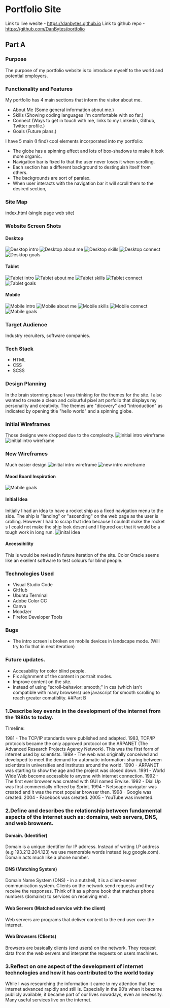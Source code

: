 # Portfolio Site
Link to live wesite - https://danbytes.github.io
Link to github repo - https://github.com/DanBytes/portfolio


## Part A

### Purpose
The purpose of my portfolio website is to introduce myself to the world and potential employers.

### Functionality and Features
My portfolio has 4 main sections that inform the visitor about me.
- About Me (Some general information about me.)
- Skills (Showing coding languages I'm comfortable with so far.)
- Connect (Ways to get in touch with me, links to my Linkedin, Github, Twitter profile.)
- Goals (Future plans,)


I have 5 main (I find) cool elements incorporated into my portfolio:
- The globe has a spinning effect and lots of box-shadows to make it look more organic.
- Navigation bar is fixed fo that the user never loses it when scrolling.
- Each section has a different background to destinguish itself from others.
- The backgrounds are sort of paralax.
- When user interacts with the navigation bar it will scroll them to the desired section,

### Site Map
index.html (single page web site)

### Website Screen Shots

#### Desktop

![Desktop intro](docs/1-desktop-intro.png)
![Desktop about me](docs/2-desktop-about-me.png)
![Desktop skills](docs/3-desktop-skills.png)
![Desktop connect](docs/4-desktop-connect.png)
![Desktop goals](docs/5-desktop-goals.png)

#### Tablet

![Tablet intro](docs/1-tablet-intro.png)
![Tablet about me](docs/2-tablet-about-me.png)
![Tablet skills](docs/3-tablet-skills.png)
![Tablet connect](docs/4-tablet-connect.png)
![Tablet goals](docs/5-tablet-goals.png)

#### Mobile

![Mobile intro](docs/1-mobile-intro.png)
![Mobile about me](docs/2-mobile-about-me.png)
![Mobile skills](docs/3-mobile-skills.png)
![Mobile connect](docs/4-mobile-connect.png)
![Mobile goals](docs/5-mobile-goals.png)

### Target Audience
Industry recruiters, software companies.

### Tech Stack
- HTML
- CSS
- SCSS

### Design Planning
In the brain storming phase I was thinking for the themes for the site. I also wanted to create a
clean and colourful pixel art porfolio that displays my personality and creativity.
The themes are "dicovery"  and "introduction" as indicated by opening title "hello world"  and a spinning globe.
### Initial Wireframes
Those designs were dropped due to the complexity.
![initial intro wireframe](docs/initial-intro.png)
![initial intro wireframe](docs/initial-about-me.png)



### New Wireframes
Much easier design
![initial intro wireframe](docs/new-intro.png)
![new intro wireframe](docs/new-about-me.png)


#### Mood Board Inspiration
![Mobile goals](docs/moodboard.png)
#### Initial Idea
Initially I had an idea to have a rocket ship as a fixed navigation menu to the side. The ship is "landing" or "ascending" on the web page as the 
user is crolling. However I had to scrap that idea because I coulndt make the rocket s 
I could not make the ship look desent and I figured out that it would be a tough work in long run.
![inital idea](docs/first-idea.png)

#### Accessibility
This is would be revised in future iteration of the site. Color Oracle seems like an exellent software to test colours for blind people.

### Technologies Used
- Visual Studio Code
- GitHub
- Ubuntu Terminal
- Adobe Color CC
- Canva
- Moodzer
- Firefox Developer Tools

### Bugs
- The intro screen is broken on mobile devices in landscape mode. (Will try to fix that in next iteration)

### Future updates.
- Accesability for color blind people.
- Fix alighnment of the content in portrait modes.
- Improve content on the site.
- Instead of using "scroll-behavior: smooth;" in css (which isn't compatible with many browsers) use javascript for 
    smooth scrolling to reach greater comatiblity.
##Part B
### 1.Describe key events in the development of the internet from the 1980s to today.
TImeline:

1981 - The TCP/IP standards were published and adapted.
1983, TCP/IP protocols became the only approved protocol on the ARPANET (The Advanced Research Projects Agency Network). This was the first form of internet used by scientists.
1989 - The web was originally conceived and developed to meet the demand for automatic information-sharing between scientists in universities and institutes around the world.
1990 - ARPANET was starting to show the age and the project was closed down.
1991 -  World Wide Web become accessible to anyone with internet connection.
1992 - The first ever browser was created with GUI named Erwise.
1992 - Dial Up was first commercially offered by Sprint.
1994 - Netscape navigator was created and it was the most popular browser then.
1998 - Google was created.
2004 - Facebook was created.
2005 - YouTube was invented.
 

### 2.Define and describes the relationship between fundamental aspects of the internet such as: domains, web servers, DNS, and web browsers.

#### Domain. (Identifier)
Domain is a unique identifier for IP address. Instead of writing I.P address (e.g 193.212.204.123) we use memorable words instead (e.g google.com). Domain acts much like a phone number.

#### DNS (Matching System)
Domain Name System (DNS) - in a nutshell, it is a client-server communication system. Clients on the network send requests and they receive the responses. Think of it as a phone book that matches phone numbers (domains) to services on receiving end .

#### Web Servers (Matched service with the client)
Web servers are programs that deliver content to the end user over the internet.

#### Web Browsers (Clients)
Browsers are basically clients (end users) on the network. They request data from the web servers and interpret the requests on users machines.  

### 3.Reflect on one aspect of the development of internet technologies and how it has contributed to the world today

While I was researching the information it came to my attention that the internet advanced rapidly and still is. Especially in the 90’s when it became publicly available, it became part of our lives nowadays, even an necessity. Many useful services live on the internet.
